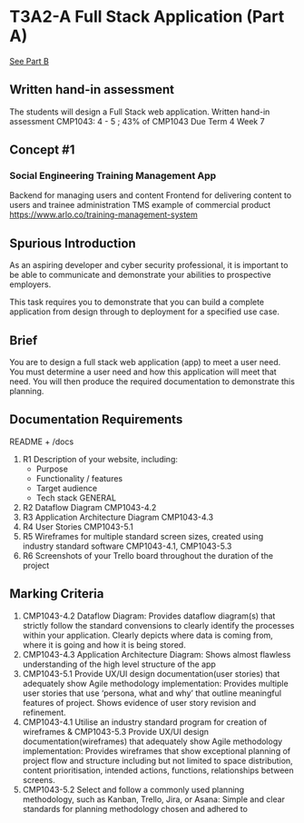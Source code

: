 # T3A2-A Full Stack Application (Part A)
[See Part B](https://github.com/kayshcache/t4a2-b-fullstack-app)
## Written hand-in assessment
The students will design a Full Stack web application.	Written hand-in assessment	CMP1043: 4 - 5 ;	43% of CMP1043
Due Term 4 Week 7

## Concept #1
### Social Engineering Training Management App
Backend for managing users and content
Frontend for delivering content to users and trainee administration
TMS example of commercial product https://www.arlo.co/training-management-system
## Spurious Introduction
As an aspiring developer and cyber security professional, it is important to be able to communicate and demonstrate your abilities to prospective employers.

This task requires you to demonstrate that you can build a complete application from design through to deployment for a specified use case.

## Brief
You are to design a full stack web application (app) to meet a user need. You must determine a user need and how this application will meet that need. You will then produce the required documentation to demonstrate this planning.
## Documentation Requirements
README + /docs
1. R1	Description of your website, including:
   * Purpose
   * Functionality / features
   * Target audience
   * Tech stack	GENERAL
2. R2	Dataflow Diagram	CMP1043-4.2
3. R3	Application Architecture Diagram	CMP1043-4.3
4. R4	User Stories	CMP1043-5.1
5. R5	Wireframes for multiple standard screen sizes, created using industry standard software	CMP1043-4.1, CMP1043-5.3
6. R6	Screenshots of your Trello board throughout the duration of the project
## Marking Criteria
1. CMP1043-4.2 Dataflow Diagram: Provides dataflow diagram(s) that strictly follow the standard convensions to clearly identify the processes within your application. Clearly depicts where data is coming from, where it is going and how it is being stored.
2. CMP1043-4.3 Application Architecture Diagram: Shows almost flawless understanding of the high level structure of the app
3. CMP1043-5.1 Provide UX/UI design documentation(user stories) that adequately show Agile methodology implementation: Provides multiple user stories that use ‘persona, what and why’ that outline meaningful features of project. Shows evidence of user story revision and refinement.
4. CMP1043-4.1 Utilise an industry standard program for creation of wireframes & CMP1043-5.3 Provide UX/UI design documentation(wireframes) that adequately show Agile methodology implementation: Provides wireframes that show exceptional planning of project flow and structure including but not limited to space distribution, content prioritisation, intended actions, functions, relationships between screens.
5. CMP1043-5.2 Select and follow a commonly used planning methodology, such as Kanban, Trello, Jira, or Asana: Simple and clear standards for planning methodology chosen and adhered to


